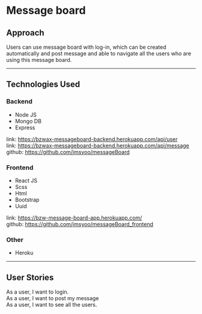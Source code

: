 # Message board

## Approach
Users can use message board with log-in, which can be created automatically and post message and able to navigate all the users who are using this message board.

<hr>

## Technologies Used
### Backend
- Node JS
- Mongo DB
- Express

link: https://bzwax-messageboard-backend.herokuapp.com/api/user <br>
link: https://bzwax-messageboard-backend.herokuapp.com/api/message <br>
github: https://github.com/jmsyoo/messageBoard

### Frontend
- React JS
- Scss
- Html
- Bootstrap
- Uuid

link: https://bzw-message-board-app.herokuapp.com/<br>
github: https://github.com/jmsyoo/messageBoard_frontend

### Other
- Heroku

<hr>

## User Stories
As a user, I want to login.<br>
As a user, I want to post my message<br>
As a user, I want to see all the users.

